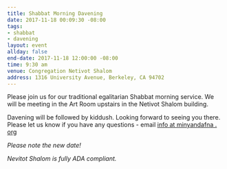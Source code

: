 ```yaml
---
title: Shabbat Morning Davening
date: 2017-11-18 00:09:30 -08:00
tags:
- shabbat
- davening
layout: event
allday: false
end-date: 2017-11-18 12:00:00 -08:00
time: 9:30 am
venue: Congregation Netivot Shalom
address: 1316 University Avenue, Berkeley, CA 94702
---
```


Please join us for our traditional egalitarian Shabbat morning service. We will be meeting in the Art Room upstairs in the Netivot Shalom building.

Davening will be followed by kiddush. Looking forward to seeing you there. Please let us know if you have any questions - email [info at minyandafna . org](mailto:info@minyandafna.org)

*Please note the new date!*

_Nevitot Shalom is fully ADA compliant._
